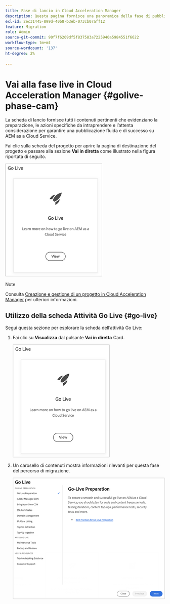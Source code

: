 ```yaml
---
title: Fase di lancio in Cloud Acceleration Manager
description: Questa pagina fornisce una panoramica della fase di pubblicazione in Cloud Acceleration Manager.
exl-id: 2ec31445-899d-40b8-b3eb-073cb07aff12
feature: Migration
role: Admin
source-git-commit: 90f7f6209df5f837583a7225940a5984551f6622
workflow-type: tm+mt
source-wordcount: '137'
ht-degree: 2%

---
```


# Vai alla fase live in Cloud Acceleration Manager {#golive-phase-cam}

La scheda di lancio fornisce tutti i contenuti pertinenti che evidenziano la preparazione, le azioni specifiche da intraprendere e l’attenta considerazione per garantire una pubblicazione fluida e di successo su AEM as a Cloud Service.

Fai clic sulla scheda del progetto per aprire la pagina di destinazione del progetto e passare alla sezione **Vai in diretta** come illustrato nella figura riportata di seguito.

![immagine](/help/journey-migration/cloud-acceleration-manager/assets/golive-1.png)

>[!NOTE]
>Consulta [Creazione e gestione di un progetto in Cloud Acceleration Manager](https://experienceleague.adobe.com/docs/experience-manager-cloud-service/moving/cloud-acceleration-manager/using-cam/getting-started-cam.html#create-project) per ulteriori informazioni.


## Utilizzo della scheda Attività Go Live {#go-live}

Segui questa sezione per esplorare la scheda dell’attività Go Live:

1. Fai clic su **Visualizza** dal pulsante **Vai in diretta** Card.

   ![immagine](/help/journey-migration/cloud-acceleration-manager/assets/golive-1.png)

1. Un carosello di contenuti mostra informazioni rilevanti per questa fase del percorso di migrazione.

   ![immagine](/help/journey-migration/cloud-acceleration-manager/assets/golive-2.png)
